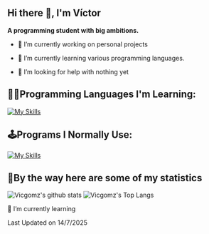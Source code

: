 ##  Hi there 👋, I'm Víctor
**A programming student with big ambitions.**

- 🔭 I’m currently working on personal projects

- 🌱 I’m currently learning various programming languages.

- 🤝 I’m looking for help with nothing yet

## **👨‍💻Programming Languages I'm Learning:**
[![My Skills](https://skillicons.dev/icons?i=cs,java,html,css,javascript)](https://skillicons.dev)

## **🕹️Programs I Normally Use:**
[![My Skills](https://skillicons.dev/icons?i=blender,github,robloxstudio,unity,unreal,vscode)](https://skillicons.dev)

## **🚀By the way here are some of my statistics**
![Vicgomz's github stats](https://github-readme-stats.vercel.app/api?username=Vicgomz&show_icons=true&theme=tokyonight)
![Vicgomz's Top Langs](https://github-readme-stats.vercel.app/api/top-langs/?username=Vicgomz&theme=tokyonight&layout=compact)

🌱 I’m currently learning

Last Updated on 14/7/2025 
